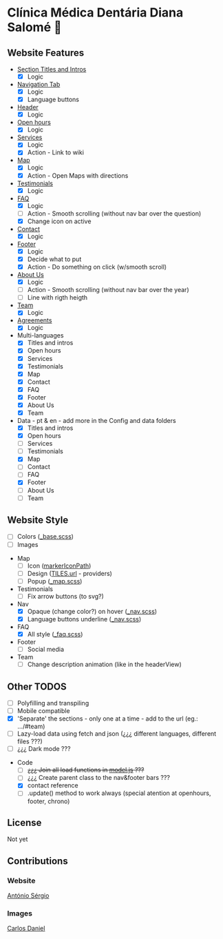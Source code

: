 # Clínica Médica Dentária Diana Salomé :tooth:

## Website Features

- [Section Titles and Intros](./src/js/Views/sectionView.js)
  - [x] Logic
- [Navigation Tab](./src/js/Views/navView.js)
  - [x] Logic
  - [x] Language buttons
- [Header](./src/js/Views/headerView.js)
  - [x] Logic
- [Open hours](./src/js/Views/openHoursView.js)
  - [x] Logic
- [Services](./src/js/Views/servicesView.js)
  - [x] Logic
  - [x] Action - Link to wiki
- [Map](./src/js/Views/map.js)
  - [x] Logic
  - [x] Action - Open Maps with directions
- [Testimonials](./src/js/Views/sliderView.js)
  - [x] Logic
- [FAQ](./src/js/Views/faqView.js)
  - [x] Logic
  - [ ] Action - Smooth scrolling (without nav bar over the question)
  - [x] Change icon on active
  <!-- - [Contact form](./src/js/Views/modalView.js):
  - [ ] Logic
  - [x] Modal Logic
  - [ ] Choose how to contact:
    - ~~mailto + form~~
    - mailto + name input
    - mailto link + phone link
    - PostMail API
    - Form submition with netlify -->
- [Contact](./src/js/Views/contactsView.js)
  - [x] Logic
- [Footer](./src/js/Views/footerView.js)
  - [x] Logic
  - [x] Decide what to put
  - [x] Action - Do something on click (w/smooth scroll)
- [About Us](./src/js/Views/chronoView.js)
  - [x] Logic
  - [ ] Action - Smooth scrolling (without nav bar over the year)
  - [ ] Line with rigth heigth
- [Team](./src/js/Views/teamView.js)
  - [x] Logic
- [Agreements](./src/js/Views/agreementsView.js)
  - [x] Logic
- Multi-languages
  - [x] Titles and intros
  - [x] Open hours
  - [x] Services
  - [x] Testimonials
  - [x] Map
  - [x] Contact
  - [x] FAQ
  - [x] Footer
  - [x] About Us
  - [x] Team
- Data - pt & en - add more in the Config and data folders
  - [x] Titles and intros
  - [x] Open hours
  - [ ] Services
  - [ ] Testimonials
  - [x] Map
  - [ ] Contact
  - [ ] FAQ
  - [x] Footer
  - [ ] About Us
  - [ ] Team

## Website Style

- [ ] Colors ([\_base.scss](./src/sass/_base.scss))
- [ ] Images
- Map
  - [ ] Icon ([markerIconPath](./src/js/Config/mapConfig.js))
  - [ ] Design ([TILES.url](./src/js/Config/mapConfig.js) - providers)
  - [ ] Popup ([\_map.scss](./src/sass/_map.scss))
- Testimonials
  - [ ] Fix arrow buttons (to svg?)
- Nav
  - [x] Opaque (change color?) on hover ([\_nav.scss](./src/sass/_nav.scss))
  - [x] Language buttons underline ([\_nav.scss](./src/sass/_nav.scss))
- FAQ
  - [x] All style ([\_faq.scss](./src/sass/_faq.scss))
- Footer
  - [ ] Social media
- Team
  - [ ] Change description animation (like in the headerView)

## Other TODOS

- [ ] Polyfilling and transpiling
- [ ] Mobile compatible
- [x] 'Separate' the sections - only one at a time - add to the url (eg.: .../#team)
- [ ] Lazy-load data using fetch and json (¿¿¿ different languages, different files ???)
- [ ] ¿¿¿ Dark mode ???
- Code
  - [ ] ~~¿¿¿ Join all load functions in [model.js](./src/js/model.js) ???~~
  - [ ] ¿¿¿ Create parent class to the nav&footer bars ???
  - [x] contact reference
  - [ ] .update() method to work always (special atention at openhours, footer, chrono)

## License

Not yet

## Contributions

### Website

[António Sérgio](https://github.com/AntonioSergioDM)

### Images

[Carlos Daniel](https://)
